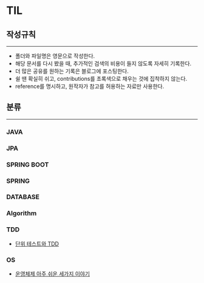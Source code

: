 # TIL

## 작성규칙

---

- 폴더와 파일명은 영문으로 작성한다.
- 해당 문서를 다시 봤을 때, 추가적인 검색의 비용이 들지 않도록 자세히 기록한다.
- 더 많은 공유를 원하는 기록은 블로그에 포스팅한다.
- 쉴 땐 확실히 쉬고, contributions를 초록색으로 채우는 것에 집착하지 않는다.
- reference를 명시하고, 원작자가 참고를 허용하는 자료만 사용한다.

## 분류

---

### JAVA

### JPA

### SPRING BOOT

### SPRING

### DATABASE

### Algorithm

### TDD

- [단위 테스트와 TDD](https://github.com/akskflwn/TIL/blob/main/TDD/Testcode.md)

### OS

- [운영체제 아주 쉬운 세가지 이야기]("https://github.com/akskflwn/TIL/blob/main/OS/os.md")
